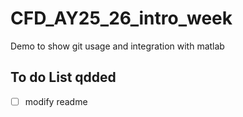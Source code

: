 # CFD_AY25_26_intro_week
Demo to show git usage and integration with matlab

## To do List qdded 
- [ ] modify readme
